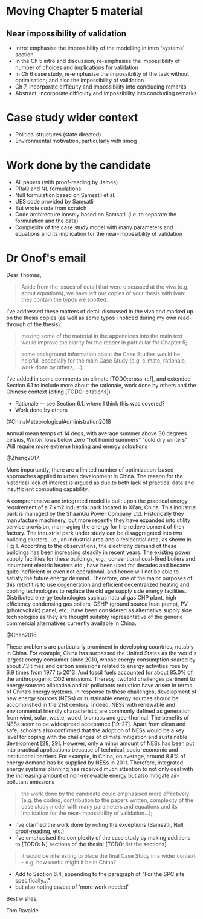 # Moving Chapter 5 material

## Near impossibility of validation

- Intro: emphasise the impossibility of the modelling in intro 'systems' section
- In the Ch 5 intro and discussion, re-emphasise the impossibility of number of choices and implications for validation
- In Ch 6 case study, re-emphasize the impossibility of the task without optimisation; and also the impossibility of validation
- Ch 7, incorporate difficulty and impossibility into concluding remarks
- Abstract, incorporate difficulty and impossibility into concluding remarks

# Case study wider context

- Political structures (state directed)
- Environmental motivation, particularly with smog

# Work done by the candidate

- All papers (with proof-reading by James)
- PRaQ and NL formulations
- Null formulation based on Samsatli et al.
- UES code provided by Samsatli
- But wrote code from scratch
- Code architecture loosely based on Samsatli (i.e. to separate the formulation and the data)
- Complexity of the case study model with many parameters and equations and its implication for the near-impossibility of validation

# Dr Onof's email

Dear Thomas,

 

> Aside from the issues of detail that were discussed at the viva (e.g. about equations), we have left our copies of your thesis with Ivan: they contain the typos we spotted.

I've addressed these matters of detail discussed in the viva and marked up on the thesis copies (as well as some typos I noticed during my own read-through of the thesis).
 

> moving some of the material in the appendices into the main text would improve the clarity for the reader in particular for Chapter 5;

> some background information about the Case Studies would be helpful, especially for the main Case Study (e.g. climate, rationale, work done by others, …);

I've added in some comments on climate [TODO:cross-ref], and extended Section 6.1 to include more about the rationale, work done by others and the Chinese context (citing [TODO: citations])

- Rationale -- see Section 6.1. where I think this was covered?
- Work done by others

@ChinaMeteorologicalAdministration2018

Annual mean temps of 14 degs, with average summer above 30 degrees celsius, 
Winter lows below zero
"hot humid summers"
"cold dry winters"
Will require more extreme heating and energy soloutions

@Zheng2017

More importantly, there are a limited number of optimization-based approaches applied to urban development in China. The reason for the historical lack of interest is argued as due to both lack of practical data and insufficient computing capability.

A comprehensive and integrated model is built upon the practical energy requirement of a 7 km2 industrial park located in Xi'an, China. This industrial park is managed by the ShaanGu Power Company Ltd. Historically they manufacture machinery, but more recently they have expanded into utility service provision, man- aging the energy for the redevelopment of their factory. The industrial park under study can be disaggregated into two building clusters, i.e., an industrial area and a residential area, as shown in Fig 1. According to the observations, the electricity demand of these buildings has been increasing steadily in recent years. The existing power supply facilities for these buildings, e.g., conventional coal-fired boilers and incumbent electric heaters etc., have been used for decades and became quite inefficient or even not operational, and hence will not be able to satisfy the future energy demand. Therefore, one of the major purposes of this retrofit is to use cogeneration and efficient decentralized heating and cooling technologies to replace the old age supply side energy facilities. Distributed energy technologies such as natural gas CHP plant, high efficiency condensing gas boilers, GSHP (ground source heat pump), PV (photovoltaic) panel, etc., have been considered as alternative supply side technologies as they are thought suitably representative of the generic commercial alternatives currently available in China.

@Chen2016

These problems are particularly prominent in developing countries, notably in China. For example, China has surpassed the United States as the world's largest energy consumer since 2010, whose energy consumption soared by about 7.3 times and carbon emissions related to energy activities rose by 6.9 times from 1977 to 2013. And fossil fuels accounted for about 85.0% of the anthropogenic CO2 emissions. Thereby, twofold challenges pertinent to energy sources allocation and air pollutants reduction have arisen in terms of China’s energy systems. In response to these challenges, development of new energy sources (NESs) or sustainable energy sources should be accomplished in the 21st century. Indeed, NESs with renewable and environmental friendly characteristic are commonly defined as generation from wind, solar, waste, wood, biomass and geo-thermal. The benefits of NESs seem to be widespread acceptance [19–27]. Apart from clean and safe, scholars also confirmed that the adoption of NESs would be a key level for coping with the challenges of climate mitigation and sustainable development [28, 29]. However, only a minor amount of NESs has been put into practical applications because of technical, socio-economic and institutional barriers. For example, in China, on average, around 8.8% of energy demand has be supplied by NESs in 2011. Therefore, integrated energy systems planning has received much attention to not only deal with the increasing amount of non-renewable energy but also mitigate air-pollutant emissions


> the work done by the candidate could emphasised more effectively (e.g. the coding, contribution to the papers written, complexity of the case study model with many parameters and equations and its implication for the near-impossibility of validation...);

- I've clarified the work done by noting the exceptions (Samsatli, Null, proof-reading, etc.)
- I've emphasised the complexity of the case study by making additions to [TODO: N] sections of the thesis:
 [TODO: list the sections]

> it would be interesting to place the final Case Study in a wider context – e.g. how useful might it be in China?

- Add to Section 6.4, appending to the paragraph of "For the SPC site specifically..."
- but also noting caveat of 'more work needed'

Best wishes,

Tom Ravalde
